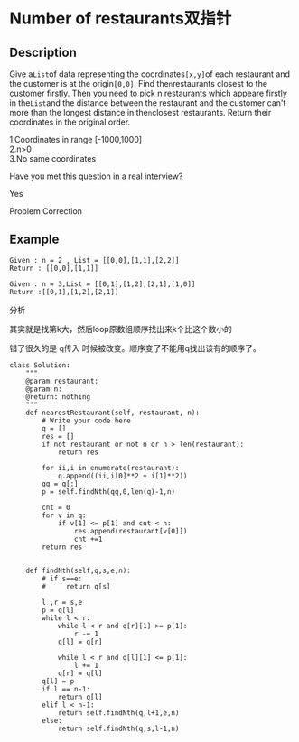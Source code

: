 # Number of restaurants双指针

## Description

Give a`List`of data representing the coordinates`[x,y]`of each restaurant and the customer is at the origin`[0,0]`. Find the`n`restaurants closest to the customer firstly. Then you need to pick n restaurants which appeare firstly in the`List`and the distance between the restaurant and the customer can't more than the longest distance in the`n`closest restaurants. Return their coordinates in the original order.

1.Coordinates in range \[-1000,1000\]  
2.n&gt;0  
3.No same coordinates

Have you met this question in a real interview?

Yes

Problem Correction

## Example

```text
Given : n = 2 , List = [[0,0],[1,1],[2,2]]
Return : [[0,0],[1,1]]
```

```text
Given : n = 3,List = [[0,1],[1,2],[2,1],[1,0]]
Return :[[0,1],[1,2],[2,1]]
```

分析

其实就是找第k大，然后loop原数组顺序找出来k个比这个数小的

错了很久的是 q传入 时候被改变。顺序变了不能用q找出该有的顺序了。

```text
class Solution:
    """
    @param restaurant:
    @param n:
    @return: nothing
    """
    def nearestRestaurant(self, restaurant, n):
        # Write your code here
        q = []
        res = []
        if not restaurant or not n or n > len(restaurant):
            return res 

        for ii,i in enumerate(restaurant):
            q.append((ii,i[0]**2 + i[1]**2))
        qq = q[:]
        p = self.findNth(qq,0,len(q)-1,n)

        cnt = 0
        for v in q:
            if v[1] <= p[1] and cnt < n:
                res.append(restaurant[v[0]])
                cnt +=1
        return res


    def findNth(self,q,s,e,n):
        # if s==e:
        #     return q[s]

        l ,r = s,e
        p = q[l]
        while l < r:
            while l < r and q[r][1] >= p[1]:
                r -= 1
            q[l] = q[r]

            while l < r and q[l][1] <= p[1]:
                l += 1
            q[r] = q[l]
        q[l] = p
        if l == n-1:
            return q[l]
        elif l < n-1:
            return self.findNth(q,l+1,e,n)
        else:
            return self.findNth(q,s,l-1,n)
```

